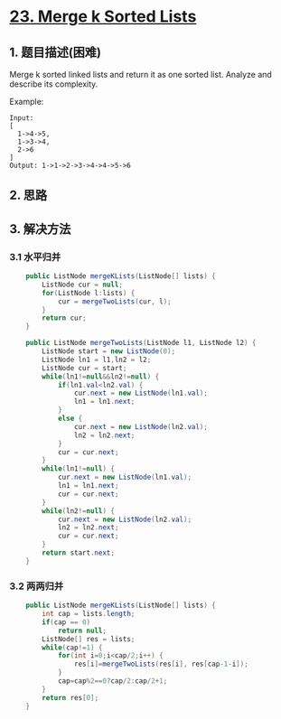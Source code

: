 # [23. Merge k Sorted Lists](https://leetcode-cn.com/problems/merge-k-sorted-lists/)

## 1. 题目描述(困难)

Merge k sorted linked lists and return it as one sorted list. Analyze and describe its complexity.

Example:
```
Input:
[
  1->4->5,
  1->3->4,
  2->6
]
Output: 1->1->2->3->4->4->5->6
```
## 2. 思路

## 3. 解决方法

### 3.1 水平归并


```java
    public ListNode mergeKLists(ListNode[] lists) {
        ListNode cur = null;
        for(ListNode l:lists) {
        	cur = mergeTwoLists(cur, l);
        }
        return cur;
    }
```

```java
    public ListNode mergeTwoLists(ListNode l1, ListNode l2) {
    	ListNode start = new ListNode(0);
    	ListNode ln1 = l1,ln2 = l2;
    	ListNode cur = start;
    	while(ln1!=null&&ln2!=null) {
    		if(ln1.val<ln2.val) {
    			cur.next = new ListNode(ln1.val);
    			ln1 = ln1.next;
    		}
    		else {
    			cur.next = new ListNode(ln2.val);
    			ln2 = ln2.next;
    		}
    		cur = cur.next;
    	}
    	while(ln1!=null) {
    		cur.next = new ListNode(ln1.val);
			ln1 = ln1.next;
			cur = cur.next;
    	}
    	while(ln2!=null) {
    		cur.next = new ListNode(ln2.val);
			ln2 = ln2.next;
			cur = cur.next;
    	}
        return start.next;
    }
```



### 3.2 两两归并



```java
    public ListNode mergeKLists(ListNode[] lists) {
    	int cap = lists.length;
    	if(cap == 0)
    		return null;
        ListNode[] res = lists;
        while(cap!=1) {
        	for(int i=0;i<cap/2;i++) {
        		res[i]=mergeTwoLists(res[i], res[cap-1-i]);
        	}
        	cap=cap%2==0?cap/2:cap/2+1;
        }
        return res[0];
    }
```

